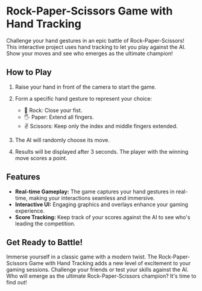 # Rock-Paper-Scissors Game with Hand Tracking

Challenge your hand gestures in an epic battle of Rock-Paper-Scissors! This interactive project uses hand tracking to let you play against the AI. Show your moves and see who emerges as the ultimate champion!

## How to Play

1. Raise your hand in front of the camera to start the game.
2. Form a specific hand gesture to represent your choice:
   - 🤜 Rock: Close your fist.
   - 🖐️ Paper: Extend all fingers.
   - ✌️ Scissors: Keep only the index and middle fingers extended.

3. The AI will randomly choose its move.
4. Results will be displayed after 3 seconds. The player with the winning move scores a point.

## Features

- **Real-time Gameplay:** The game captures your hand gestures in real-time, making your interactions seamless and immersive.
- **Interactive UI:** Engaging graphics and overlays enhance your gaming experience.
- **Score Tracking:** Keep track of your scores against the AI to see who's leading the competition.

## Get Ready to Battle!
Immerse yourself in a classic game with a modern twist. The Rock-Paper-Scissors Game with Hand Tracking adds a new level of excitement to your gaming sessions. Challenge your friends or test your skills against the AI. Who will emerge as the ultimate Rock-Paper-Scissors champion? It's time to find out!
